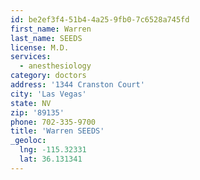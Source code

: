 ```yaml
---
id: be2ef3f4-51b4-4a25-9fb0-7c6528a745fd
first_name: Warren
last_name: SEEDS
license: M.D.
services:
  - anesthesiology
category: doctors
address: '1344 Cranston Court'
city: 'Las Vegas'
state: NV
zip: '89135'
phone: 702-335-9700
title: 'Warren SEEDS'
_geoloc:
  lng: -115.32331
  lat: 36.131341
---
```

